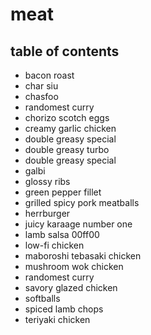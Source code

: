 # meat

## table of contents

- bacon roast
- char siu
- chasfoo
- randomest curry
- chorizo scotch eggs
- creamy garlic chicken
- double greasy special
- double greasy turbo
- double greasy special
- galbi
- glossy ribs
- green pepper fillet
- grilled spicy pork meatballs
- herrburger
- juicy karaage number one
- lamb salsa 00ff00
- low-fi chicken
- maboroshi tebasaki chicken
- mushroom wok chicken
- randomest curry
- savory glazed chicken
- softballs
- spiced lamb chops
- teriyaki chicken
